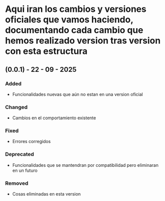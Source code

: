# Aqui iran los cambios y versiones oficiales que vamos haciendo, documentando cada cambio que hemos realizado version tras version con esta estructura 
## (0.0.1) - 22 - 09 - 2025
### Added
- Funcionalidades nuevas que aún no estan en una version oficial
### Changed
- Cambios en el comportamiento existente
### Fixed
- Errores corregidos
### Deprecated
- Funcionalidades que se mantendran por compatibilidad pero eliminaran en un futuro
### Removed
- Cosas eliminadas en esta version
